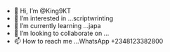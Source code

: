 - 👋 Hi, I’m @King9KT
- 👀 I’m interested in ...scriptwrinting
- 🌱 I’m currently learning ...japa
- 💞️ I’m looking to collaborate on ...
- 📫 How to reach me ...WhatsApp +2348123382800

<!---
King9KT/King9KT is a ✨ special ✨ repository because its `README.md` (this file) appears on your GitHub profile.
You can click the Preview link to take a look at your changes.
--->
